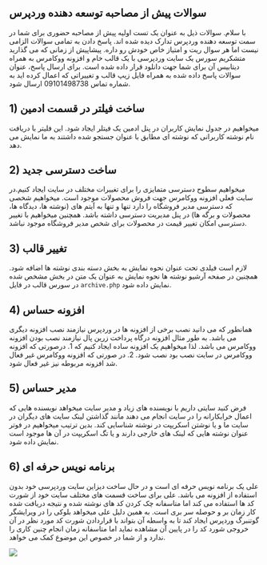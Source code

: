 ## سوالات پیش از مصاحبه توسعه دهنده وردپرس
با سلام. سوالات ذیل به عنوان یک تست اولیه پیش از مصاحبه حضوری برای شما در سمت توسعه دهنده وردپرس تدارک دیده شده اند. پاسخ دادن به تمامی سوالات الزامی نیست اما هر سوال ریت و امتیاز خاص خودش رو داره. پیشاپیش از زمانی که می گذارید متشکریم
سورس یک سایت وردپرسی با یک قالب خام و افزونه ووکامرس به همراه دیتابیس آن برای شما جهت دانلود قرار داده شده است. برای ارسال پاسخ، عنوان سوالات پاسخ داده شده به همراه فایل زیپ قالب و تغییراتی که اعمال کرده اید به شماره تماس 09101498738 ارسال شود.

## 1) ساخت فیلتر در قسمت ادمین
 میخواهیم در جدول نمایش کاربران در پنل ادمین یک فیتلر ایجاد شود. این فلیتر با دریافت نام نوشته کاربرانی که نوشته ای مطابق با عنوان جستجو شده داشتند به ما نمایش می دهد.

## 2) ساخت دسترسی جدید
میخواهیم سطوح دسترسی متمایزی را برای تغییرات مختلف در سایت ایجاد کنیم.در سایت فعلی افزونه ووکامرس جهت فروش محصولات موجود است. میخواهیم شخصی که دسترسی مدیر فروشگاه را دارد تنها و تنها به آیتم های (نوشته ها، دیدگاه ها، محصولات و برگه ها) در پنل مدیریت دسترسی داشته باشد. همچنین میخواهیم با تغییر دسترسی امکان تغییر قیمت در محصولات برای شخص مدیر فروشگاه موجود نباشد.

## 3) تغییر قالب
لازم است فیلدی تحت عنوان نحوه نمایش به بخش دسته بندی نوشته ها اضافه شود. همچنین در صفحه آرشیو نوشته ها نحوه نمایش به عنوان یک متن در بخش مشخص شده در سورس قالب در فایل ```archive.php``` نمایش داده شود.

## 4) افزونه حساس
همانطور که می دانید نصب برخی از افزونه ها در وردپرس نیازمند نصب افزونه دیگری می باشد. به طور مثال افزونه درگاه پرداخت زرین پال نیازمند نصب بودن افزونه ووکامرس می باشد. لذا میخواهیم یک افزونه ساده ایجاد کنیم که 1. درصورتی که افزونه ووکامرس در سایت نصب بود نصب شود. 2. در صورتی که افزونه ووکامرس غیر فعال شد افزونه مربوطه نیز غیر فعال شود.

## 5) مدیر حساس
فرض کنید سایتی داریم با نویسنده های زیاد و مدیر سایت میخواهد نویسنده هایی که اعمال خرابکارانه را در سایت انجام می دهند مانند گذاشتن لینک سایت های دیگران در سایت ما و یا نوشتن اسکریپت در نوشته شناسایی کند. بدین ترتیب میخواهیم در فوتر  عنوان نوشته هایی که لینک های خارجی دارند و یا تگ اسکریپت در آن ها موجود است نمایش داده شود.

## 6) برنامه نویس حرفه ای
علی یک برنامه نویس حرفه ای است و در حال ساخت دیزاین سایت وردپرسی خود بدون استفاده از افزونه می باشد. علی برای ساخت قسمت های مختلف سایت خود از شورت کد ها استفاده می کند اما متاسفانه چک کردن کد های نوشته شده و نتیجه دریافت شده کار زمان بر و حوصله سر بری است. به همین دلیل علی میخواهد بلوکی را در ویرایشگر گوتنبرگ وردپرس ایجاد کند تا به واسطه آن بتواند با قراردادن شورت کد مورد نظر در آن خروجی شورد کد را در پایین آن مشاهده نماید اما متاسفانه زمان انجام چنین کاری را ندارد و از شما در خصوص این موضوع کمک می خواهد.


<img src="https://www.aryatehran.com/wp-content/uploads/2024/10/image-15.webp" />
